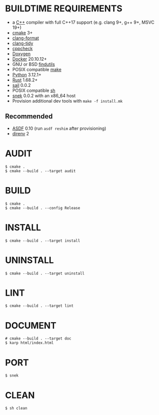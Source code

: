 # BUILDTIME REQUIREMENTS

* a [C++](https://www.cplusplus.com/) compiler with full C++17 support (e.g. clang 9+, g++ 9+, MSVC 19+)
* [cmake](https://cmake.org/) 3+
* [clang-format](https://clang.llvm.org/docs/ClangFormat.html)
* [clang-tidy](https://clang.llvm.org/extra/clang-tidy/)
* [cppcheck](https://cppcheck.sourceforge.io/)
* [Doxygen](https://www.doxygen.nl/index.html)
* [Docker](https://www.docker.com/) 20.10.12+
* GNU or BSD [findutils](https://en.wikipedia.org/wiki/Find_(Unix))
* POSIX compatible [make](https://pubs.opengroup.org/onlinepubs/9699919799/utilities/make.html)
* [Python](https://www.python.org/) 3.12.1+
* [Rust](https://www.rust-lang.org/en-US/) 1.68.2+
* [sail](https://github.com/mcandre/sail) 0.0.2
* POSIX compatible [sh](https://pubs.opengroup.org/onlinepubs/9699919799/utilities/sh.html)
* [snek](https://github.com/mcandre/snek) 0.0.2 with an x86_64 host
* Provision additional dev tools with `make -f install.mk`

## Recommended

* [ASDF](https://asdf-vm.com/) 0.10 (run `asdf reshim` after provisioning)
* [direnv](https://direnv.net/) 2

# AUDIT

```console
$ cmake .
$ cmake --build . --target audit
```

# BUILD

```console
$ cmake .
$ cmake --build . --config Release
```

# INSTALL

```console
$ cmake --build . --target install
```

# UNINSTALL

```console
$ cmake --build . --target uninstall
```

# LINT

```console
$ cmake --build . --target lint
```

# DOCUMENT

```console
# cmake --build . --target doc
$ karp html/index.html
```

# PORT

```console
$ snek
```

# CLEAN

```console
$ sh clean
```
